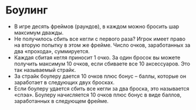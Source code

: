 # Боулинг

- В игре десять фреймов (раундов), в каждом можно бросить шар максимум дважды.
- Не получилось сбить все кегли с первого раза? Игрок имеет право на вторую попытку в этом же фрейме. Число очков, заработанных за два «прохода», суммируется.
- Каждая сбитая кегля приносит 1 очко. За один бросок вы можете получить максимум 10 очков, если сбиваете все 10 аксессуаров. Это так называемый страйк.
- За страйк боулеру дается 10 очков плюс бонус – баллы, которые он заработает в следующих двух бросках.
- Если боулеру удается сбить все кегли за два броска, это называется «спэа». Боулеру начисляется 10 очков плюс бонус в виде баллов, заработанных в следующем фрейме.
